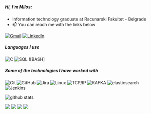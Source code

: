 ##### Hi, I'm Milos:

- Information technology graduate at Racunarski Fakultet - Belgrade
- :mailbox: You can reach me with the links below

[![Gmail](https://img.shields.io/badge/-GMAIL-D14836?style=for-the-badge&logo=gmail&logoColor=white)](mailto:infomilosstojanovic@gmail.com)
[![LinkedIn](https://img.shields.io/badge/-LINKEDIN-0077B5?style=for-the-badge&logo=linkedin&logoColor=white)](https://www.linkedin.com/in/infomilosstojanovic/)

##### Languages I use

![C](https://img.shields.io/badge/-C-000000?style=flat&logo=c)
![SQL](https://img.shields.io/badge/-SQL-000000?style=flat&logo=postgresql)
![BASH]
##### Some of the technologies I have worked with

![Git](https://img.shields.io/badge/-Git-222222?style=flat&logo=git&logoColor=F05032)
![GitHub](https://img.shields.io/badge/-GitHub-222222?style=flat&logo=github&logoColor=181717)
![Jira](https://img.shields.io/badge/-Jira-222222?style=flat&logo=jira-software&logoColor=white&logoColor=0052CC)
![Linux](https://img.shields.io/badge/-Linux-222222?style=flat&logo=linux&logoColor=FCC624)
![TCP/IP](https://img.shields.io/badge/-TCP/IP-222222?style=flat&logo=cisco&logoColor=white)
![KAFKA](https://img.shields.io/badge/-Kafka-222222?style=flat&logo=cisco&logoColor=white)
![elasticsearch](https://img.shields.io/badge/-elasticsearch-222222?style=flat&logo=git&logoColor=F05032)
![Jenkins](https://img.shields.io/badge/-jenkins-222222?style=flat&logo=git&logoColor=F05032)

![github stats](https://github-readme-stats.vercel.app/api?username=m-stojanovic&show_icons=true)

<p>
    <img src="http://views.whatilearened.today/views/github/m-stojanovic/views.svg"/>
    <a href="https://github.com/m-stojanovic/"><img src="https://img.shields.io/github/followers/m-stojanovic?color=%234CC61E&label=GitHub%20Followers%20%3A"/></a>
    <a href="https://github.com/m-stojanovic?tab=repositories"><img src="https://badges.frapsoft.com/os/v2/open-source.svg?v=103"/></a>
    <img src="https://img.shields.io/badge/Os-Debian-a80030"/>
</p>
